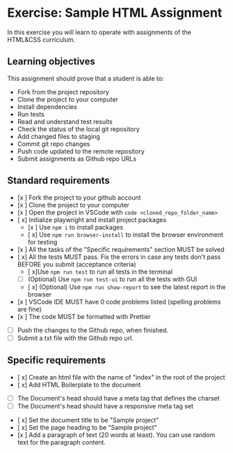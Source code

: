 # Exercise: Sample HTML Assignment

In this exercise you will learn to operate with assignments of the HTML&CSS curriculum.

## Learning objectives

This assignment should prove that a student is able to:

- Fork from the project repository
- Clone the project to your computer
- Install dependencies
- Run tests
- Read and understand test results
- Check the status of the local git repository
- Add changed files to staging
- Commit git repo changes
- Push code updated to the remote repository
- Submit assignments as Github repo URLs

## Standard requirements

- [x ] Fork the project to your github account
- [x ] Clone the project to your computer
- [x ] Open the project in VSCode with `code <cloned_repo_folder_name>`
- [ x] Initialize playwright and install project packages
  - [x ] Use `npm i` to install packages
  - [ x] Use `npm run browser-install` to install the browser environment for testing
- [x ] All the tasks of the "Specific requirements" section MUST be solved
- [ x] All the tests MUST pass. Fix the errors in case any tests don't pass BEFORE you submit (acceptance criteria)
  - [ x]Use `npm run test` to run all tests in the terminal
  - [ ] (Optional) Use `npm run test-ui` to run all the tests with GUI
  - [ x] (Optional) Use `npm run show-report` to see the latest report in the browser
- [x ] VSCode IDE MUST have 0 code problems listed (spelling problems are fine)
- [x ] The code MUST be formatted with Prettier
- [ ] Push the changes to the Github repo, when finished.
- [ ] Submit a txt file with the Github repo url.

## Specific requirements

- [ x] Create an html file with the name of "index" in the root of the project
- [ x] Add HTML Boilerplate to the document
- [ ] The Document's head should have a meta tag that defines the charset
- [ ] The Document's head should have a responsive meta tag set
- [ x] Set the document title to be "Sample project"
- [ x] Set the page heading to be "Sample project"
- [x ] Add a paragraph of text (20 words at least). You can use random text for the paragraph content.
